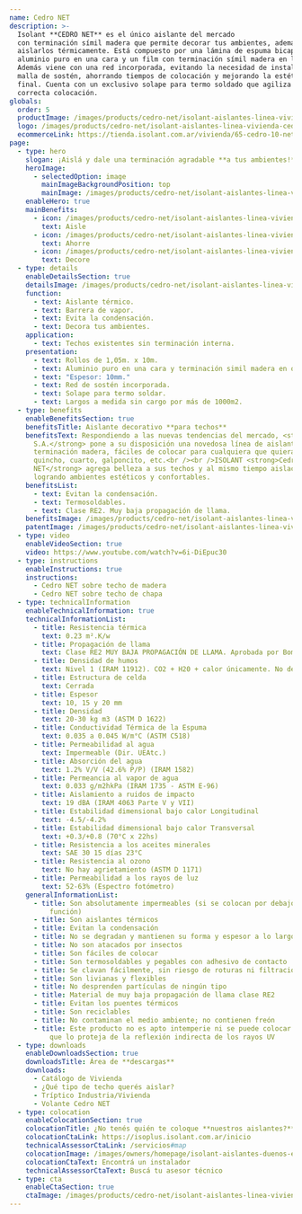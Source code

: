 ```yaml
---
name: Cedro NET
description: >-
  Isolant **CEDRO NET** es el único aislante del mercado
  con terminación símil madera que permite decorar tus ambientes, además de
  aislarlos térmicamente. Está compuesto por una lámina de espuma bicapa, con
  aluminio puro en una cara y un film con terminación símil madera en la otra.
  Además viene con una red incorporada, evitando la necesidad de instalar una
  malla de sostén, ahorrando tiempos de colocación y mejorando la estética
  final. Cuenta con un exclusivo solape para termo soldado que agiliza su
  correcta colocación.
globals:
  order: 5
  productImage: /images/products/cedro-net/isolant-aislantes-linea-vivienda-cedro-net-producto-rollo.png
  logo: /images/products/cedro-net/isolant-aislantes-linea-vivienda-cedro-net-logo.jpg
  ecommerceLink: https://tienda.isolant.com.ar/vivienda/65-cedro-10-net.html
page:
  - type: hero
    slogan: ¡Aislá y dale una terminación agradable **a tus ambientes!**
    heroImage:
      - selectedOption: image
        mainImageBackgroundPosition: top
        mainImage: /images/products/cedro-net/isolant-aislantes-linea-vivienda-cedro-net-imagen-fondo.jpg
    enableHero: true
    mainBenefits:
      - icon: /images/products/cedro-net/isolant-aislantes-linea-vivienda-cedro-net-beneficio-1-aisle.svg
        text: Aisle
      - icon: /images/products/cedro-net/isolant-aislantes-linea-vivienda-cedro-net-beneficio-2.svg
        text: Ahorre
      - icon: /images/products/cedro-net/isolant-aislantes-linea-vivienda-cedro-net-beneficio-3.svg
        text: Decore
  - type: details
    enableDetailsSection: true
    detailsImage: /images/products/cedro-net/isolant-aislantes-linea-vivienda-cedro-net-imagen-detalle-producto.jpg
    function:
      - text: Aislante térmico.
      - text: Barrera de vapor.
      - text: Evita la condensación.
      - text: Decora tus ambientes.
    application:
      - text: Techos existentes sin terminación interna.
    presentation:
      - text: Rollos de 1,05m. x 10m.
      - text: Aluminio puro en una cara y terminación simil madera en otra.
      - text: "Espesor: 10mm."
      - text: Red de sostén incorporada.
      - text: Solape para termo soldar.
      - text: Largos a medida sin cargo por más de 1000m2.
  - type: benefits
    enableBenefitsSection: true
    benefitsTitle: Aislante decorativo **para techos**
    benefitsText: Respondiendo a las nuevas tendencias del mercado, <strong>ISOLANT
      S.A.</strong> pone a su disposición una novedosa línea de aislantes con
      terminación madera, fáciles de colocar para cualquiera que quiera aislar su
      quincho, cuarto, galponcito, etc.<br /><br />ISOLANT <strong>Cedro
      NET</strong> agrega belleza a sus techos y al mismo tiempo aislación térmica,
      logrando ambientes estéticos y confortables.
    benefitsList:
      - text: Evitan la condensación.
      - text: Termosoldables.
      - text: Clase RE2. Muy baja propagación de llama.
    benefitsImage: /images/products/cedro-net/isolant-aislantes-linea-vivienda-cedro-net-beneficio-exclusivo.jpg
    patentImage: /images/products/cedro-net/isolant-aislantes-linea-vivienda-cedro-net-patente.png
  - type: video
    enableVideoSection: true
    video: https://www.youtube.com/watch?v=6i-DiEpuc30
  - type: instructions
    enableInstructions: true
    instructions:
      - Cedro NET sobre techo de madera
      - Cedro NET sobre techo de chapa
  - type: technicalInformation
    enableTechnicalInformation: true
    technicalInformationList:
      - title: Resistencia térmica
        text: 0.23 m².K/w
      - title: Propagación de llama
        text: Clase RE2 MUY BAJA PROPAGACIÓN DE LLAMA. Aprobada por Bomberos Argentina.
      - title: Densidad de humos
        text: Nivel 1 (IRAM 11912). CO2 + H20 + calor únicamente. No desprende gases envenenantes.
      - title: Estructura de celda
        text: Cerrada
      - title: Espesor
        text: 10, 15 y 20 mm
      - title: Densidad
        text: 20-30 kg m3 (ASTM D 1622)
      - title: Conductividad Térmica de la Espuma
        text: 0.035 a 0.045 W/m°C (ASTM C518)
      - title: Permeabilidad al agua
        text: Impermeable (Dir. UEAtc.)
      - title: Absorción del agua
        text: 1.2% V/V (42.6% P/P) (IRAM 1582)
      - title: Permeancia al vapor de agua
        text: 0.033 g/m2hkPa (IRAM 1735 - ASTM E-96)
      - title: Aislamiento a ruidos de impacto
        text: 19 dBA (IRAM 4063 Parte V y VII)
      - title: Estabilidad dimensional bajo calor Longitudinal
        text: -4.5/-4.2%
      - title: Estabilidad dimensional bajo calor Transversal
        text: +0.3/+0.8 (70°C x 22hs)
      - title: Resistencia a los aceites minerales
        text: SAE 30 15 días 23°C
      - title: Resistencia al ozono
        text: No hay agrietamiento (ASTM D 1171)
      - title: Permeabilidad a los rayos de luz
        text: 52-63% (Espectro fotómetro)
    generalInformationList:
      - title: Son absolutamente impermeables (si se colocan por debajo no cumplen esta
          función)
      - title: Son aislantes térmicos
      - title: Evitan la condensación
      - title: No se degradan y mantienen su forma y espesor a lo largo del tiempo
      - title: No son atacados por insectos
      - title: Son fáciles de colocar
      - title: Son termosoldables y pegables con adhesivo de contacto
      - title: Se clavan fácilmente, sin riesgo de roturas ni filtraciones
      - title: Son livianas y flexibles
      - title: No desprenden partículas de ningún tipo
      - title: Material de muy baja propagación de llama clase RE2
      - title: Evitan los puentes térmicos
      - title: Son reciclables
      - title: No contaminan el medio ambiente; no contienen freón
      - title: Este producto no es apto intemperie ni se puede colocar sin un cielorraso
          que lo proteja de la reflexión indirecta de los rayos UV
  - type: downloads
    enableDownloadsSection: true
    downloadsTitle: Área de **descargas**
    downloads:
      - Catálogo de Vivienda
      - ¿Qué tipo de techo querés aislar?
      - Tríptico Industria/Vivienda
      - Volante Cedro NET
  - type: colocation
    enableColocationSection: true
    colocationTitle: ¿No tenés quién te coloque **nuestros aislantes?**
    colocationCtaLink: https://isoplus.isolant.com.ar/inicio
    technicalAssessorCtaLink: /servicios#map
    colocationImage: /images/owners/homepage/isolant-aislantes-duenos-e-inquilinos-isoplus-colocation.jpg
    colocationCtaText: Encontrá un instalador
    technicalAssessorCtaText: Buscá tu asesor técnico
  - type: cta
    enableCtaSection: true
    ctaImage: /images/products/cedro-net/isolant-aislantes-linea-vivienda-cedro-net-imagen-cta.jpg
---
```

